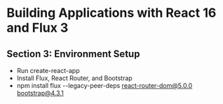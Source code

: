 # Building Applications with React 16 and Flux 3
## Section 3: Environment Setup
* Run create-react-app
* Install Flux, React Router, and Bootstrap
* npm install flux --legacy-peer-deps react-router-dom@5.0.0 bootstrap@4.3.1